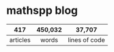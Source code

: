 # mathspp blog

<table class="stats-table">
    <thead>
        <tr>
            <th style="text-align: center;">417</th>
            <th style="text-align: center;">450,032</th>
            <th style="text-align: center;">37,707</th>
        </tr>
    </thead>
    <tbody>
        <tr>
            <td style="text-align: center;">articles</td>
            <td style="text-align: center;">words</td>
            <td style="text-align: center;">lines of code</td>
        </tr>
    </tbody>
</table>